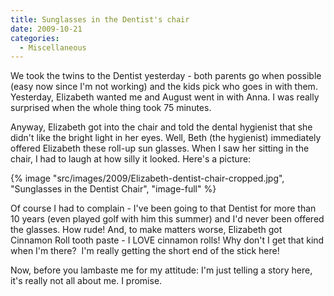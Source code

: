 ```yaml
---
title: Sunglasses in the Dentist's chair
date: 2009-10-21
categories: 
  - Miscellaneous
---
```


We took the twins to the Dentist yesterday - both parents go when possible (easy now since I'm not working) and the kids pick who goes in with them. Yesterday, Elizabeth wanted me and August went in with Anna. I was really surprised when the whole thing took 75 minutes.

Anyway, Elizabeth got into the chair and told the dental hygienist that she didn't like the bright light in her eyes. Well, Beth (the hygienist) immediately offered Elizabeth these roll-up sun glasses. When I saw her sitting in the chair, I had to laugh at how silly it looked. Here's a picture:

{% image "src/images/2009/Elizabeth-dentist-chair-cropped.jpg", "Sunglasses in the Dentist Chair", "image-full" %}

Of course I had to complain - I've been going to that Dentist for more than 10 years (even played golf with him this summer) and I'd never been offered the glasses. How rude! And, to make matters worse, Elizabeth got Cinnamon Roll tooth paste - I LOVE cinnamon rolls! Why don't I get that kind when I'm there?  I'm really getting the short end of the stick here!

Now, before you lambaste me for my attitude: I'm just telling a story here, it's really not all about me. I promise.
